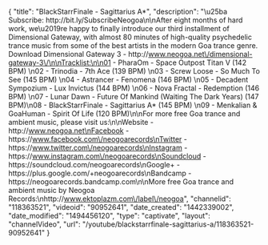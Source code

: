 {
    "title": "BlackStarrFinale - Sagittarius A*",
    "description": "\u25ba Subscribe: http:\/\/bit.ly\/SubscribeNeogoa\n\nAfter eight months of hard work, we\u2019re happy to finally introduce our third installment of Dimensional Gateway, with almost 80 minutes of high-quality psychedelic trance music from some of the best artists in the modern Goa trance genre. Download Dimensional Gateway 3 - http:\/\/www.neogoa.net\/dimensional-gateway-3\/\n\nTracklist:\n\n01 - PharaOm - Space Outpost Titan V (142 BPM) \n02 - Trinodia - 7th Ace (139 BPM) \n03 - Screw Loose - So Much To See (145 BPM) \n04 - Astrancer - Fenomena (146 BPM) \n05 - Decadent Sympozium - Lux Invictus (144 BPM) \n06 - Nova Fractal - Redemption (146 BPM) \n07 - Lunar Dawn - Future Of Mankind (Waiting The Dark Years) (147 BPM)\n08 - BlackStarrFinale - Sagittarius A* (145 BPM) \n09 - Menkalian & GoaHuman - Spirit Of Life (120 BPM)\n\nFor more free Goa trance and ambient music, please visit us:\n\nWebsite - http:\/\/www.neogoa.net\nFacebook - https:\/\/www.facebook.com\/neogoarecords\nTwitter - https:\/\/www.twitter.com\/neogoarecords\nInstagram - https:\/\/www.instagram.com\/neogoarecords\nSoundcloud - https:\/\/soundcloud.com\/neogoarecords\nGoogle+ - https:\/\/plus.google.com\/+neogoarecords\nBandcamp - https:\/\/neogoarecords.bandcamp.com\n\nMore free Goa trance and ambient music by Neogoa Records:\nhttp:\/\/www.ektoplazm.com\/label\/neogoa",
    "channelid": "118363521",
    "videoid": "90952641",
    "date_created": "1442339002",
    "date_modified": "1494456120",
    "type": "captivate",
    "layout": "channelVideo",
    "url": "\/youtube\/blackstarrfinale-sagittarius-a\/118363521-90952641"
}